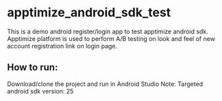 # apptimize_android_sdk_test
This is a demo android register/login app to test apptimize android sdk.
Apptimize platform is used to perform A/B testing on look and feel of new account registration link on login page.
## How to run:
Download/clone the project and run in Android Studio
Note: Targeted android sdk version: 25
